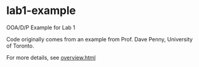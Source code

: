 lab1-example
============

OOA/D/P Example for Lab 1

Code originally comes from an example from Prof. Dave Penny, University of Toronto.

For more details, see [overview.html](https://github.com/uoguelph-engg4450-f14/lab1-example/blob/master/overview.html)
